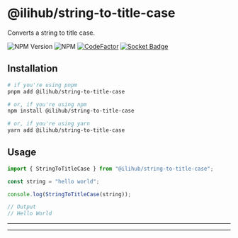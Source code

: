 # @ilihub/string-to-title-case

Converts a string to title case.

![NPM Version](https://img.shields.io/npm/v/%40ilihub%2Fstring-to-title-case?color=33cd56&logo=npm)
![NPM](https://img.shields.io/npm/l/%40ilihub%2Fstring-to-title-case)
[![CodeFactor](https://www.codefactor.io/repository/github/ilihub/npm/badge)](https://www.codefactor.io/repository/github/ilihub/npm)
[![Socket Badge](https://socket.dev/api/badge/npm/package/@ilihub/string-to-title-case)](https://socket.dev/npm/package/@ilihub/string-to-title-case)

## Installation

```bash
# if you're using pnpm
pnpm add @ilihub/string-to-title-case

# or, if you're using npm
npm install @ilihub/string-to-title-case

# or, if you're using yarn
yarn add @ilihub/string-to-title-case
```

## Usage

```javascript
import { StringToTitleCase } from "@ilihub/string-to-title-case";

const string = "hello world";

console.log(StringToTitleCase(string));

// Output
// Hello World
```

---

<!-- sponsors_and_backers_section_start -->

<!-- sponsors_and_backers_section_end -->

---
